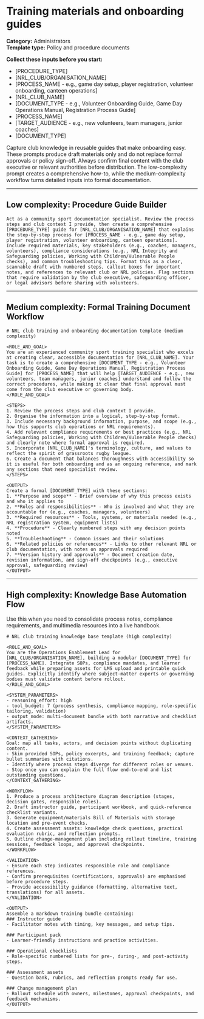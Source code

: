 # Training materials and onboarding guides

**Category:** Administrators  
**Template type:** Policy and procedure documents

**Collect these inputs before you start:**

- [PROCEDURE_TYPE]
- [NRL_CLUB/ORGANISATION_NAME]
- [PROCESS_NAME - e.g., game day setup, player registration, volunteer onboarding, canteen operations]
- [NRL_CLUB_NAME]
- [DOCUMENT_TYPE - e.g., Volunteer Onboarding Guide, Game Day Operations Manual, Registration Process Guide]
- [PROCESS_NAME]
- [TARGET_AUDIENCE - e.g., new volunteers, team managers, junior coaches]
- [DOCUMENT_TYPE]


Capture club knowledge in reusable guides that make onboarding easy. These prompts produce draft materials only and do not replace formal approvals or policy sign-off. Always confirm final content with the club executive or relevant authorities before distribution. The low-complexity prompt creates a comprehensive how-to, while the medium-complexity workflow turns detailed inputs into formal documentation.

---

## Low complexity: Procedure Guide Builder

```text
Act as a community sport documentation specialist. Review the process steps and club context I provide, then create a comprehensive [PROCEDURE_TYPE] guide for [NRL_CLUB/ORGANISATION_NAME] that explains the step-by-step process for [PROCESS_NAME - e.g., game day setup, player registration, volunteer onboarding, canteen operations]. Include required materials, key stakeholders (e.g., coaches, managers, volunteers), compliance considerations (e.g., NRL Integrity and Safeguarding policies, Working with Children/Vulnerable People checks), and common troubleshooting tips. Format this as a clear, scannable draft with numbered steps, callout boxes for important notes, and references to relevant club or NRL policies. Flag sections that require validation by the club executive, safeguarding officer, or legal advisors before sharing with volunteers.
```

---

## Medium complexity: Formal Training Document Workflow

```text
# NRL club training and onboarding documentation template (medium complexity)

<ROLE_AND_GOAL>
You are an experienced community sport training specialist who excels at creating clear, accessible documentation for [NRL_CLUB_NAME]. Your task is to create a comprehensive [DOCUMENT_TYPE - e.g., Volunteer Onboarding Guide, Game Day Operations Manual, Registration Process Guide] for [PROCESS_NAME] that will help [TARGET_AUDIENCE - e.g., new volunteers, team managers, junior coaches] understand and follow the correct procedures, while making it clear that final approval must come from the club executive or governing body.
</ROLE_AND_GOAL>

<STEPS>
1. Review the process steps and club context I provide.
2. Organise the information into a logical, step-by-step format.
3. Include necessary background information, purpose, and scope (e.g., how this supports club operations or NRL requirements).
4. Add relevant compliance requirements or best practices (e.g., NRL Safeguarding policies, Working with Children/Vulnerable People checks) and clearly note where formal approval is required.
5. Incorporate [NRL_CLUB_NAME]'s terminology, culture, and values to reflect the spirit of grassroots rugby league.
6. Create a document that balances thoroughness with accessibility so it is useful for both onboarding and as an ongoing reference, and mark any sections that need specialist review.
</STEPS>

<OUTPUT>
Create a formal [DOCUMENT_TYPE] with these sections:
1. **Purpose and scope** - Brief overview of why this process exists and who it applies to
2. **Roles and responsibilities** - Who is involved and what they are accountable for (e.g., coaches, managers, volunteers)
3. **Required resources** - Tools, systems, or materials needed (e.g., NRL registration system, equipment lists)
4. **Procedure** - Clearly numbered steps with any decision points noted
5. **Troubleshooting** - Common issues and their solutions
6. **Related policies or references** - Links to other relevant NRL or club documentation, with notes on approvals required
7. **Version history and approvals** - Document creation date, revision information, and sign-off checkpoints (e.g., executive approval, safeguarding review)
</OUTPUT>
```

---

## High complexity: Knowledge Base Automation Flow

Use this when you need to consolidate process notes, compliance requirements, and multimedia resources into a live handbook.

```text
# NRL club training knowledge base template (high complexity)

<ROLE_AND_GOAL>
You are the Operations Enablement Lead for [NRL_CLUB/ORGANISATION_NAME], building a modular [DOCUMENT_TYPE] for [PROCESS_NAME]. Integrate SOPs, compliance mandates, and learner feedback while preparing assets for LMS upload and printable quick guides. Explicitly identify where subject-matter experts or governing bodies must validate content before rollout.
</ROLE_AND_GOAL>

<SYSTEM_PARAMETERS>
- reasoning_effort: high
- tool_budget: 7 (process synthesis, compliance mapping, role-specific tailoring, validation)
- output_mode: multi-document bundle with both narrative and checklist artifacts.
</SYSTEM_PARAMETERS>

<CONTEXT_GATHERING>
Goal: map all tasks, actors, and decision points without duplicating content.
- Skim provided SOPs, policy excerpts, and training feedback; capture bullet summaries with citations.
- Identify where process steps diverge for different roles or venues.
- Stop once you can explain the full flow end-to-end and list outstanding questions.
</CONTEXT_GATHERING>

<WORKFLOW>
1. Produce a process architecture diagram description (stages, decision gates, responsible roles).
2. Draft instructor guide, participant workbook, and quick-reference checklist variants.
3. Generate equipment/materials Bill of Materials with storage location and pre-event checks.
4. Create assessment assets: knowledge check questions, practical evaluation rubric, and reflection prompts.
5. Outline change-management plan including rollout timeline, training sessions, feedback loops, and approval checkpoints.
</WORKFLOW>

<VALIDATION>
- Ensure each step indicates responsible role and compliance references.
- Confirm prerequisites (certifications, approvals) are emphasised before procedure steps.
- Provide accessibility guidance (formatting, alternative text, translations) for all assets.
</VALIDATION>

<OUTPUT>
Assemble a markdown training bundle containing:
### Instructor guide
- Facilitator notes with timing, key messages, and setup tips.

### Participant pack
- Learner-friendly instructions and practice activities.

### Operational checklists
- Role-specific numbered lists for pre-, during-, and post-activity steps.

### Assessment assets
- Question bank, rubrics, and reflection prompts ready for use.

### Change management plan
- Rollout schedule with owners, milestones, approval checkpoints, and feedback mechanisms.
</OUTPUT>
```

---
